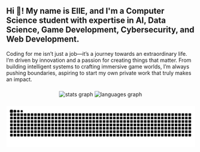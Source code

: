 <h2 align="left">Hi 👋! My name is EllE, and I'm a Computer Science student with expertise in AI, Data Science, Game Development, Cybersecurity, and Web Development.</h2>
 
<p align="left">Coding for me isn’t just a job—it’s a journey towards an extraordinary life. I’m driven by innovation and a passion for creating things that matter. From building intelligent systems to crafting immersive game worlds, I’m always pushing boundaries, aspiring to start my own private work that truly makes an impact.</p>

###

<div align="center">
  <img src="https://github-readme-stats.vercel.app/api?username=YourUsername&hide_title=false&hide_rank=false&show_icons=true&include_all_commits=true&count_private=true&disable_animations=false&theme=radical&locale=en&hide_border=false" height="150" alt="stats graph"  />
  <img src="https://github-readme-stats.vercel.app/api/top-langs?username=YourUsername&locale=en&hide_title=false&layout=compact&card_width=320&langs_count=5&theme=radical&hide_border=false" height="150" alt="languages graph"  />
</div>

###

![Snake animation](https://github.com/EllE961/EllE961/blob/output/snake.svg)
